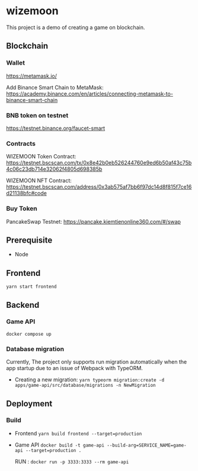 # wizemoon

This project is a demo of creating a game on blockchain.

## Blockchain

### Wallet

https://metamask.io/

Add Binance Smart Chain to MetaMask: https://academy.binance.com/en/articles/connecting-metamask-to-binance-smart-chain

### BNB token on testnet

https://testnet.binance.org/faucet-smart

### Contracts

WIZEMOON Token Contract: https://testnet.bscscan.com/tx/0x8e42b0eb526244760e9ed6b50af43c75b4c06c23db714e32062f4805d698385b

WIZEMOON NFT Contract: https://testnet.bscscan.com/address/0x3ab575af7bb6f97dc14d8f815f7ce16d21138bfc#code

### Buy Token

PancakeSwap Testnet: https://pancake.kiemtienonline360.com/#/swap

## Prerequisite

- Node

## Frontend

`yarn start frontend`

## Backend

### Game API

`docker compose up`

### Database migration

Currently, The project only supports run migration automatically when the app startup due to an issue of Webpack with TypeORM.

- Creating a new migration: `yarn typeorm migration:create -d apps/game-api/src/database/migrations -n NewMigration`

## Deployment

### Build

- Frontend `yarn build frontend --target=production`
- Game API `docker build -t game-api --build-arg=SERVICE_NAME=game-api --target=production .`

  RUN : `docker run -p 3333:3333 --rm game-api`

